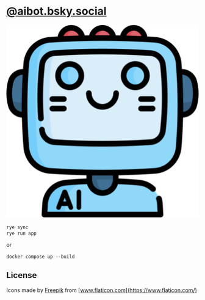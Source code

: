 # [@aibot.bsky.social](https://bsky.app/profile/aibot.bsky.social)

[![ai](./public/icons/ai_white_bg.png)](https://bsky.app/profile/aibot.bsky.social)

```shell
rye sync
rye run app
```

or

```shell
docker compose up --build
```

## License

Icons made by [Freepik](https://www.flaticon.com/authors/freepik) from [www.flaticon.com](https://www.flaticon.com/)
